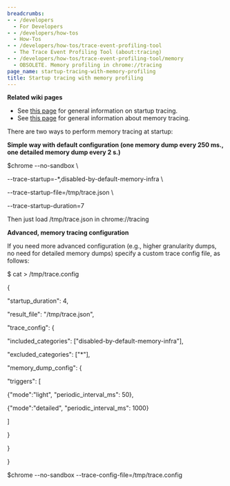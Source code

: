 ```yaml
---
breadcrumbs:
- - /developers
  - For Developers
- - /developers/how-tos
  - How-Tos
- - /developers/how-tos/trace-event-profiling-tool
  - The Trace Event Profiling Tool (about:tracing)
- - /developers/how-tos/trace-event-profiling-tool/memory
  - OBSOLETE. Memory profiling in chrome://tracing
page_name: startup-tracing-with-memory-profiling
title: Startup tracing with memory profiling
---
```


**Related wiki pages**

*   See [this
            page](/developers/how-tos/trace-event-profiling-tool/recording-tracing-runs)
            for general information on startup tracing.
*   See [this
            page](https://chromium.googlesource.com/chromium/src/+/master/docs/memory-infra/README.md)
            for general information about memory tracing.

There are two ways to perform memory tracing at startup:

**Simple way with default configuration (one memory dump every 250 ms., one
detailed memory dump every 2 s.)**

$chrome --no-sandbox \\

--trace-startup=-\*,disabled-by-default-memory-infra \\

--trace-startup-file=/tmp/trace.json \\

--trace-startup-duration=7

Then just load /tmp/trace.json in chrome://tracing

**Advanced, memory tracing configuration**

If you need more advanced configuration (e.g., higher granularity dumps, no need
for detailed memory dumps) specify a custom trace config file, as follows:

$ cat &gt; /tmp/trace.config

{

"startup_duration": 4,

"result_file": "/tmp/trace.json",

"trace_config": {

"included_categories": \["disabled-by-default-memory-infra"\],

"excluded_categories": \["\*"\],

"memory_dump_config": {

"triggers": \[

{"mode":"light", "periodic_interval_ms": 50},

{"mode":"detailed", "periodic_interval_ms": 1000}

\]

}

}

}

$chrome --no-sandbox --trace-config-file=/tmp/trace.config